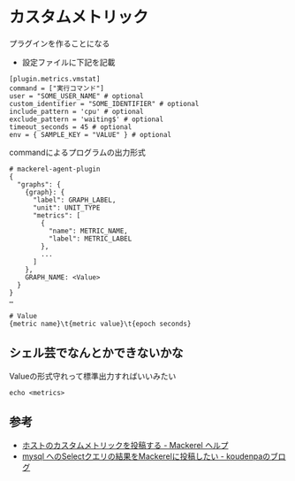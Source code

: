 # カスタムメトリック
プラグインを作ることになる

- 設定ファイルに下記を記載

```
[plugin.metrics.vmstat]
command = ["実行コマンド"]
user = "SOME_USER_NAME" # optional
custom_identifier = "SOME_IDENTIFIER" # optional
include_pattern = 'cpu' # optional
exclude_pattern = 'waiting$' # optional
timeout_seconds = 45 # optional
env = { SAMPLE_KEY = "VALUE" } # optional
```

commandによるプログラムの出力形式

```
# mackerel-agent-plugin
{
  "graphs": {
    {graph}: {
      "label": GRAPH_LABEL,
      "unit": UNIT_TYPE
      "metrics": [
        {
          "name": METRIC_NAME,
          "label": METRIC_LABEL
        },
        ...
      ]
    },
    GRAPH_NAME: <Value>
  }
}
…
```

```
# Value
{metric name}\t{metric value}\t{epoch seconds}
```

## シェル芸でなんとかできないかな

Valueの形式守れって標準出力すればいいみたい

```
echo <metrics>
```

## 参考

- [ホストのカスタムメトリックを投稿する - Mackerel ヘルプ](https://mackerel.io/ja/docs/entry/advanced/custom-metrics)
- [mysql へのSelectクエリの結果をMackerelに投稿したい - koudenpaのブログ](https://koudenpa.hatenablog.com/entry/2018/04/17/013138)
